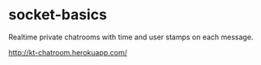 # socket-basics

Realtime private chatrooms with time and user stamps on each message.

http://kt-chatroom.herokuapp.com/
